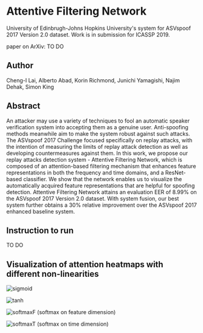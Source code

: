 # Attentive Filtering Network
University of Edinbrugh-Johns Hopkins University's system for ASVspoof 2017 Version 2.0 dataset. Work is in submission for ICASSP 2019.


paper on ArXiv: TO DO 

## Author 
Cheng-I Lai, Alberto Abad, Korin Richmond, Junichi Yamagishi, Najim Dehak, Simon King 

## Abstract 
An attacker may use a variety of techniques to fool an automatic speaker verification system into accepting them as a genuine user. Anti-spoofing methods meanwhile aim to make the system robust against such attacks. The ASVspoof 2017 Challenge focused specifically on replay attacks, with the intention of measuring the limits of replay attack detection as well as developing countermeasures against them. In this work, we propose our replay attacks detection system - Attentive Filtering Network, which is composed of an attention-based filtering mechanism that enhances feature representations in both the frequency and time domains, and a ResNet-based classifier. We show that the network enables us to visualize the automatically acquired feature representations that are helpful for spoofing detection. Attentive Filtering Network attains an evaluation EER of 8.99% on the ASVspoof 2017 Version 2.0 dataset. With system fusion, our best system further obtains a 30% relative improvement over the ASVspoof 2017 enhanced baseline system.

## Instruction to run 
TO DO 

## Visualization of attention heatmaps with different non-linearities
![sigmoid](https://github.com/jefflai108/Attentive-Filtering-Network/raw/master/github_image/sigmoid.png)

![tanh](https://github.com/jefflai108/Attentive-Filtering-Network/raw/master/github_image/tanh.png)

![softmaxF (softmax on feature dimension)](https://github.com/jefflai108/Attentive-Filtering-Network/raw/master/github_image/softmaxF.png)

![softmaxT (softmax on time dimension)](https://github.com/jefflai108/Attentive-Filtering-Network/raw/master/github_image/softmaxT.png)
